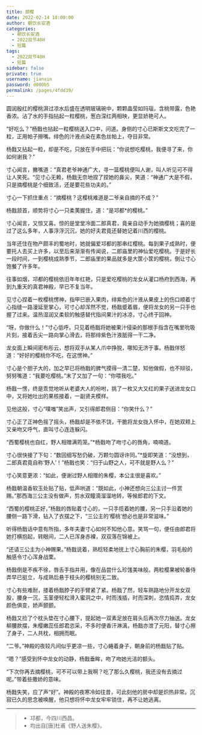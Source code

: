 ```yaml
---
title: 撷樱
date: 2022-02-14 18:00:00
author: 朝饮长安酒
categories: 
  - 朝饮长安酒
  - 2022双节48H
  - 短篇
tags: 
  - 2022双节48H
  - 短篇
sidebar: false
private: true
username: jianxin
password: d000b5
permalink: /pages/4fdd39/
---
```


圆润殷红的樱桃湃过凉水后盛在透明玻璃碗中，颗颗晶莹如玛瑙，含桃带露，色艳香浓。沾了水的手指拈起一粒樱桃，葱白深红两相映，更显娇艳可人。

“好吃么？”杨戬也拈起一粒樱桃送入口中，问道。身侧的寸心已斯斯文文吃完了一粒，正用帕子擦嘴。绯色的汁液点染在素色丝帕上，夺目非常。

杨戬又拈起一粒，却是不吃，只放在手中把玩：“你说想吃樱桃，我便寻了来，你如何谢我？”

寸心闻言，撇嘴道：“真君老爷神通广大，寻一篮樱桃便叫人谢，叫人听见可不得让人笑死。“见寸心无赖，杨戬无奈地捏了捏她的鼻尖，笑道：“神通广大是不假，只是摘樱桃是个细致活，还是要花些功夫的。”

寸心一下抓住重点：“摘樱桃？这樱桃难道是二爷亲自摘的不成？”

杨戬颔首，顺势将寸心一只柔荑握住，道：“是邛都*的樱桃。”

寸心闻言，又惊又喜。惊的是堂堂冷面二郎真君，竟亲自动手为她摘樱桃；喜的是过了这么多年，人事浮浮沉沉，她的好夫君竟还替她记着川西的樱桃。

当年还住在物产颇丰的蜀地时，她就偏爱邛都的那串红樱桃。每到果子成熟时，便要托人去买上许多，以至后来渐渐有传闻说，二郎庙里的神仙爱吃樱桃。于是好长一段时间，一到樱桃成熟季节，二郎庙里的果品就多是大筐小筐的樱桃，倒让寸心饱餐了许多年。

往事如烟，邛都的樱桃依旧年年红艳，只是爱吃樱桃的龙女从灌口杨府到西海，再到九重天的真君神殿，早已不复当年。

见寸心捏着一枚樱桃愣神，指甲已嵌入果肉，绯紫色的汁液从果皮上的伤口顺着寸心指缝一路漫延至掌心，可寸心却浑然不觉，杨戬蹙着眉，便将龙女的另一只手也握了过来。温热湿润又柔软的触感替代指间果汁的冰凉，寸心终于回神。

“呀，你做什么！”寸心低呼。只见着杨戬将她被果汁侵染的那根手指含在嘴里吮吸片刻，接着舌尖一路向掌心滑去，将那绯紫色汁液舐得一干二净。

龙女面上瞬间密布彤云，想将双手从某人爪中挣脱，哪知无济于事。杨戬佯怒道：“好好的樱桃你不吃，在这愣神。”

寸心是个胆子大的，加之早已将杨戬的脾气摸得一清二楚，知他做假，也不辩驳，努努嘴道：“我要吃樱桃。”末了又加了一句：“你喂我吃。”

杨戬一愣，终是乖觉地听从老婆大人的吩咐，挑了一枚又大又红的果子送进龙女口中，又将她吐出的果核接着，一副贤夫模样。

见他这般，寸心“噗嗤”笑出声，又引得郎君侧目：“你笑什么？”

寸心正了正神色摇了摇头，杨戬却是不依不饶，干脆将龙女拢入怀中，在她双颊上又亲吻又呼气，直叫寸心连连躲闪。

“西蜀樱桃也自红，野人相赠满筠笼。”*杨戬吻了吻寸心的唇角，喃喃道。

寸心很快接了下句：“数回细写愁仍破，万颗匀圆讶许同。”*旋即笑道：“没想到，二郎真君竟自称‘野人’！”杨戬也笑：“归于山野之人，可不就是野人么？”

寸心笑意更浓：“如此，便谢过野人相赠的朱樱，本公主很是喜欢。”

杨戬朝温香软玉处贴了贴，低声哄道：“既如此，小神还想向三公主讨一件赏赐。”那西海三公主没有做声，剪水双瞳滴溜溜地转，等候郎君的下文。

“西蜀的樱桃正好，”杨戬的唇贴着寸心的，一只手揽着她的腰，另一只手沿着她的腰侧一路下滑，钻入了衣摆之下，“三公主的‘樱桃‘想必也是非常滋味。”

听得杨戬话中意有所指，多年夫妻寸心如何不知他心意。笑骂一句，便任由郎君将她打横抱起，转眼间，二人已浑身赤裸，双双落在锦被上。

“还请三公主为小神赐果。”杨戬说着，熟稔轻柔地抚上寸心胸前的朱樱，羽毛般的触感令寸心浑身战栗。

杨戬倒是不疾不徐，唇舌手指并用，像在品尝什么珍馐美味般。两粒樱果被轮番侍弄早已挺立，与成熟后悬于枝头的樱桃别无二致。

寸心有些难耐，搂着杨戬脖子的手臂紧了紧。杨戬了然，轻车熟路地分开龙女双股，腰身一沉，玉茎便轻松滑入蜜洞之中，时而浅插，时而深刺，恣情捣弄，龙女颜色俱变，娇声颤颤。

杨戬又捡了个枕头垫在寸心腰下，提起她一双素足放在肩头后再次尽力抽送。龙女柳腰款摆，朱樱嫩蕊任郎君恣采，不多时便香汗淋漓，杨戬亦泄了元阳，替寸心擦了身子，二人共枕，相拥而眠。

“二爷。”神殿的夜较凡间似乎更凉一些，寸心蜷着身子，朝身前的杨戬贴了贴。

“嗯？”感受到怀中龙女的动静，杨戬垂眸，吻了吻她光洁的额头。

“下次你再去摘樱桃，可不可以带上我啊？吃了那么久樱桃，我还没有去摘过呢。”带着些撒娇的意味。

杨戬失笑，应了声“好”。神殿的夜寒冷如往昔，可此刻他的房中却是炽热非常。沉寂已久的思念被唤醒，他只想将怀中龙女牢牢锁住，再不让她逃离。

---

> * 邛都，今四川西昌。
> * 均出自[唐]杜甫《野人送朱樱》。
